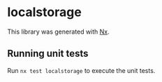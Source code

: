 # localstorage

This library was generated with [Nx](https://nx.dev).

## Running unit tests

Run `nx test localstorage` to execute the unit tests.
